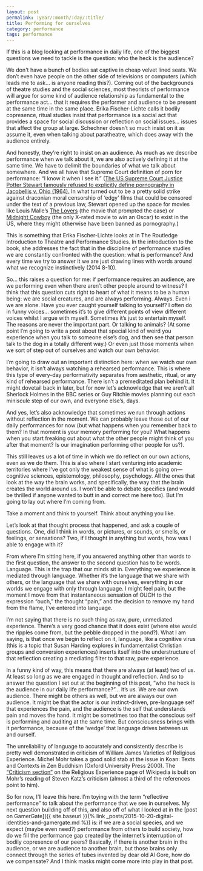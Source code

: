 ```yaml
---
layout: post
permalink: :year/:month/:day/:title/
title: Performing for ourselves
category: performance
tags: performance
---
```


If this is a blog looking at performance in daily life, one of the biggest questions we need to tackle is the question: who the heck is the audience?

<!-- more -->

We don't have a bunch of bodies sat captive in cheap velvet lined seats. We don’t even have people on the other side of televisions or computers (which leads me to ask… is anyone reading this?).
Coming out of the backgrounds of theatre studies and the social sciences, most theorists of performance will argue for some kind of audience relationship as fundamental to the performance act… that it requires the performer and audience to be present at the same time in the same place. Erika Fischer-Lichte calls it bodily copresence, ritual studies insist that performance is a social act that provides a space for social discussion or reflection on social issues… issues that affect the group at large. Schechner doesn’t so much insist on it as assume it, even when talking about paratheatre, which does away with the audience entirely.

And honestly, they’re right to insist on an audience. As much as we describe performance when we talk about it, we are also actively defining it at the same time. We have to delimit the boundaries of what we talk about somewhere. And we all have that Supreme Court definition of porn for performance: “I know it when I see it.” ([The US Supreme Court Justice Potter Stewart famously refused to explicitly define pornography in Jacobellis v. Ohio (1964).](https://supreme.justia.com/cases/federal/us/378/184/case.html) In what turned out to be a pretty solid strike against draconian moral censorship of ‘edgy’ films that could be censored under the text of a previous law, Stewart opened up the space for movies like Louis Malle’s [The Lovers](http://www.imdb.com/title/tt0052556/?ref_=nv_sr_3) (the movie that prompted the case) or [Midnight Cowboy](http://www.imdb.com/title/tt0064665/?ref_=nv_sr_1) (the only X-rated movie to win an Oscar) to exist in the US, where they might otherwise have been banned as pornography.)

This is something that Erika Fischer-Lichte looks at in The Routledge Introduction to Theatre and Performance Studies. In the introduction to the book, she addresses the fact that in the discipline of performance studies we are constantly confronted with the question: what is performance? And every time we try to answer it we are just drawing lines with words around what we recognize instinctively (2014 8-10).

So… this raises a question for me: if performance requires an audience, are we performing even when there aren’t other people around to witness? I think that this question cuts right to heart of what it means to be a human being: we are social creatures, and are always performing. Always. Even i we are alone. Have you ever caught yourself talking to yourself? I often do in funny voices… sometimes it’s to give different points of view different voices whilst I argue with myself. Sometimes it’s just to entertain myself. The reasons are never the important part. Or talking to animals? (At some point I’m going to write a post about that special kind of weird you experience when you talk to someone else’s dog, and then see that person talk to the dog in a totally different way.) Or even just those moments when we sort of step out of ourselves and watch our own behavior.

I’m going to draw out an important distinction here: when we watch our own behavior, it isn’t always watching a rehearsed performance. This is where this type of every-day performativity separates from aesthetic, ritual, or any kind of rehearsed performance. There isn’t a premeditated plan behind it. It might dovetail back in later, but for now let’s acknowledge that we aren’t all Sherlock Holmes in the BBC series or Guy Ritchie movies planning out each miniscule step of our own, and everyone else’s, days.

And yes, let’s also acknowledge that sometimes we run through actions without reflection in the moment. We can probably leave those out of our daily performances for now (but what happens when you remember back to them? In that moment is your memory performing for you? What happens when you start freaking out about what the other people might think of you after that moment? Is our imagination performing other people for us?).

This still leaves us a lot of time in which we do reflect on our own actions, even as we do them. This is also where I start venturing into academic territories where I’ve got only the weakest sense of what is going on—cognitive sciences, epistemology, philosophy, psychology. All the ones that look at the way the brain works, and specifically, the way that the brain creates the world around us. I won’t be able to debate specifics (and would be thrilled if anyone wanted to butt in and correct me here too). But I’m going to lay out where I’m coming from.

Take a moment and think to yourself. Think about anything you like.

Let’s look at that thought process that happened, and ask a couple of questions. One, did I think in words, or pictures, or sounds, or smells, or feelings, or sensations? Two, if I thought in anything but words, how was I able to engage with it?

From where I’m sitting here, if you answered anything other than words to the first question, the answer to the second question has to be words. Language. This is the trap that our minds sit in. Everything we experience is mediated through language. Whether it’s the language that we share with others, or the language that we share with ourselves, everything in our worlds we engage with only through language. I might feel pain, but the moment I move from that instantaneous sensation of OUCH to the expression “ouch,” the thought “pain,” and the decision to remove my hand from the flame, I’ve entered into language.

I’m not saying that there is no such thing as raw, pure, unmediated experience. There’s a very good chance that it does exist (where else would the ripples come from, but the pebble dropped in the pond?). What I am saying, is that once we begin to reflect on it, language, like a cognitive virus (this is a topic that Susan Harding explores in fundamentalist Christian groups and conversion experiences)  inserts itself into the understructure of that reflection creating a mediating filter to that raw, pure experience.

In a funny kind of way, this means that there are always (at least) two of us. At least so long as we are engaged in thought and reflection. And so to answer the question I set out at the beginning of this post, “who the heck is the audience in our daily life performance?”… it’s us. We are our own audience. There might be others as well, but we are always our own audience. It might be that the actor is our instinct-driven, pre-language self that experiences the pain, and the audience is the self that understands pain and moves the hand. It might be sometimes too that the conscious self is performing and auditing at the same time. But consciousness brings with it performance, because of the ‘wedge’ that language drives between us and ourself.

The unreliability of language to accurately and consistently describe is pretty well demonstrated in criticism of William James Varieties of Religious Experience. Michel Mohr takes a good solid stab at the issue in Koan: Texts and Contexts in Zen Buddhism (Oxford University Press 2000). The [“Criticism section”](https://en.wikipedia.org/wiki/Religious_experience#Criticism) on the Religious Experience page of Wikipedia is built on Mohr’s reading of Steven Katz’s criticism (almost a third of the references point to him).

So for now, I’ll leave this here. I’m toying with the term “reflective performance” to talk about the performance that we see in ourselves. My next question building off of this, and also off of what I looked at in the [post on GamerGate]({{ site.baseurl }}{% link _posts/2015-10-20-digital-identities-and-gamergate.md %}) is: if we are a social species, and we expect (maybe even need?) performance from others to build society, how do we fill the performance gap created by the internet’s interruption of bodily copresence of our peers? Basically, if there is another brain in the audience, or we are audience to another brain, but those brains only connect through the series of tubes invented by dear old Al Gore, how do we compensate? And I think masks might come more into play in that post.
